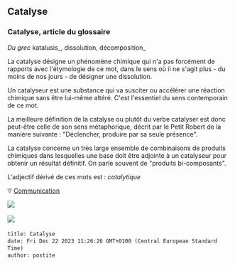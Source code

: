 ## Catalyse
### Catalyse, article du glossaire
 _Du grec_ katalusis_, dissolution, décomposition_

La catalyse désigne un phénomène chimique qui n'a pas forcément de rapports avec l'étymologie de ce mot, dans le sens où il ne s'agit plus - du moins de nos jours - de désigner une dissolution.

Un catalyseur est une substance qui va susciter ou accélérer une réaction chimique sans être lui-même altéré. C'est l'essentiel du sens contemporain de ce mot.

La meilleure définition de la catalyse ou plutôt du verbe catalyser est donc peut-être celle de son sens métaphorique, décrit par le Petit Robert de la manière suivante : "Déclencher, produire par sa seule présence".

La catalyse concerne un très large ensemble de combinaisons de produits chimiques dans lesquelles une base doit être adjointe à un catalyseur pour obtenir un résultat définitif. On parle souvent de "produits bi-composants".

L'adjectif dérivé de ces mots est : _catalytique_



![](images/flechebas.gif) [Communication](http://www.artrealite.com/annonceurs.htm) 

[![](https://cbonvin.fr/sites/regie.artrealite.com/visuels/campagne1.png)](index-2.html#20131014)

![](https://cbonvin.fr/sites/regie.artrealite.com/visuels/campagne2.png)
```
title: Catalyse
date: Fri Dec 22 2023 11:26:26 GMT+0100 (Central European Standard Time)
author: postite
```
